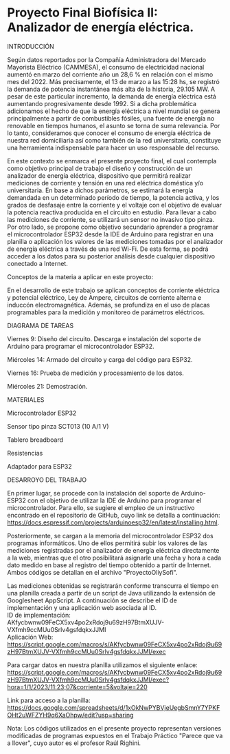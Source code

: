 # Proyecto Final Biofísica II: Analizador de energía eléctrica. 

INTRODUCCIÓN

Según datos reportados por la Compañía Administradora del Mercado Mayorista Eléctrico (CAMMESA), el consumo de electricidad nacional aumentó en marzo del corriente 
año un 28,6 % en relación con el mismo mes del 2022. Más precisamente, el 13 de marzo a las 15:28 hs, se registró la demanda de potencia instantánea más alta de la 
historia, 29.105 MW. A pesar de este particular incremento, la demanda de energía eléctrica está aumentando progresivamente desde 1992. Si a dicha problemática 
adicionamos el hecho de que la energía eléctrica a nivel mundial se genera principalmente a partir de combustibles fósiles, una fuente de energía no renovable en 
tiempos humanos, el asunto se torna de suma relevancia. Por lo tanto, consideramos que conocer el consumo de energía eléctrica de nuestra red domiciliaria así como también de la red universitaria, constituye una herramienta indispensable para hacer un uso responsable del recurso.

En este contexto se enmarca el presente proyecto final, el cual contempla como objetivo principal de trabajo el diseño y construcción de un analizador de energía 
eléctrica, dispositivo que permitirá realizar mediciones de corriente y tensión en una red eléctrica doméstica y/o universitaria. En base a dichos parámetros, se 
estimará la energía demandada en un determinado período de tiempo, la potencia activa, y los grados de desfasaje entre la corriente y el voltaje con el objetivo de 
evaluar la potencia reactiva producida en el circuito en estudio. Para llevar a cabo las mediciones de corriente, se utilizará un sensor no invasivo tipo pinza.
Por otro lado, se propone como objetivo secundario aprender a programar el microcontrolador ESP32 desde la IDE de Arduino para registrar en una planilla o 
aplicación los valores de las mediciones tomadas por el analizador de energía eléctrica a través de una red Wi-Fi. De esta forma, se podrá acceder a los datos 
para su posterior análisis desde cualquier dispositivo conectado a Internet.     

Conceptos de la materia a aplicar en este proyecto: 

En el desarrollo de este trabajo se aplican conceptos de corriente eléctrica y potencial eléctrico, Ley de Ampere, circuitos de corriente alterna e induccón electromagnética. Además, se profundiza en el uso de placas programables para la medición y monitoreo de parámetros eléctricos. 

DIAGRAMA DE TAREAS 


Viernes 9:	Diseño del circuito. Descarga e instalación del soporte de Arduino para programar el microcontrolador ESP32. 

Miércoles 14:	Armado del circuito y carga del código para ESP32.

Viernes 16:	Prueba de medición y procesamiento de los datos.

Miércoles 21:	Demostración.


MATERIALES 


Microcontrolador ESP32

Sensor tipo pinza SCT013 (10 A/1 V)

Tablero breadboard

Resistencias

Adaptador para ESP32


DESARROYO DEL TRABAJO 


En primer lugar, se procede con la instalación del soporte de Arduino-ESP32 con el objetivo de utilizar la IDE de Arduino para programar el microcontrolador. Para
ello, se sugiere el empleo de un instructivo encontrado en el repositorio de GitHub, cuyo link se detalla a continuación: 
https://docs.espressif.com/projects/arduinoesp32/en/latest/installing.html. 

Posteriormente, se cargan a la memoria del microcontrolador ESP32 dos programas informáticos. Uno de ellos permitirá subir los valores de las mediciones 
registradas por el analizador de energía eléctrica directamente a la web, mientras que el otro posibilitará asignarle una fecha y hora a cada dato medido en base 
al registro del tiempo obtenido a partir de Internet. Ambos códigos se detallan en el archivo "ProyectoOliySofi".

Las mediciones obtenidas se registrarán conforme transcurra el tiempo en una planilla creada a partir de un script de Java utilizando la extensión de Googlesheet 
AppScript. A continuación se describe el ID de implementación y una aplicación web asociada al ID.                                                                  
ID de implementación: AKfycbwnw09FeCX5xv4po2xRdoj9u69zH97BtmXUJV-VXfmh9ccMUu0Srlv4gsfdqkxJJMI                                                             
Aplicación Web: https://script.google.com/macros/s/AKfycbwnw09FeCX5xv4po2xRdoj9u69zH97BtmXUJV-VXfmh9ccMUu0Srlv4gsfdqkxJJMI/exec

Para  cargar datos en nuestra planilla utilizamos el siguiente enlace: https://script.google.com/macros/s/AKfycbwnw09FeCX5xv4po2xRdoj9u69zH97BtmXUJV-VXfmh9ccMUu0Srlv4gsfdqkxJJMI/exec?hora=1/1/2023/11:23;07&corriente=5&voltaje=220 

Link para acceso a la planilla: https://docs.google.com/spreadsheets/d/1xOkNwPYBVjeUegbSmnY7YPKFOHt2uWFZYH9q6XaOhpw/edit?usp=sharing

Nota: Los códigos utilizados en el presente proyecto representan versiones modificadas de programas expuestos en el Trabajo Práctico "Parece que va a llover", cuyo 
autor es el profesor Raúl Righini. 




